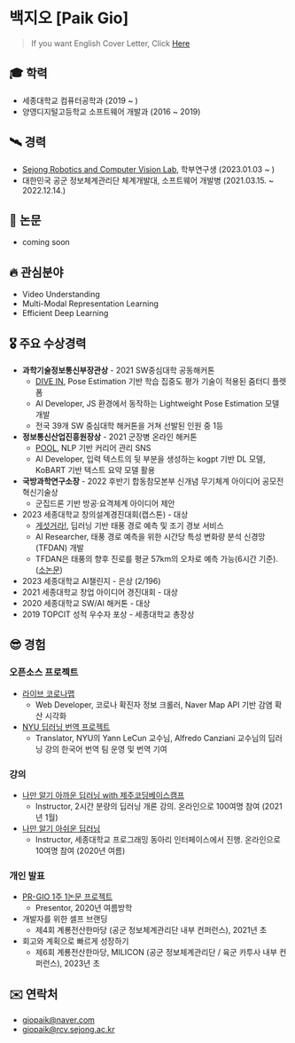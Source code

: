 # 백지오 [Paik Gio]
> If you want English Cover Letter, Click [Here](https://github.com/skyil7/skyil7/blob/master/CL_EN.md)

## 🎓 학력
- 세종대학교 컴퓨터공학과 (2019 ~ )
- 양영디지털고등학교 소프트웨어 개발과 (2016 ~ 2019)

## 🛰 경력
- [Sejong Robotics and Computer Vision Lab](https://www.rcv.sejong.ac.kr/), 학부연구생 (2023.01.03 ~ )
- 대한민국 공군 정보체계관리단 체계개발대, 소프트웨어 개발병 (2021.03.15. ~ 2022.12.14.)

## 📃 논문
- coming soon

## 🔥 관심분야
- Video Understanding
- Multi-Modal Representation Learning
- Efficient Deep Learning

## 🎖️ 주요 수상경력
- **과학기술정보통신부장관상** - 2021 SW중심대학 공동해커톤
  - [DIVE IN](https://github.com/teamDiveIn/INTRO), Pose Estimation 기반 학습 집중도 평가 기술이 적용된 줌터디 플렛폼
  - AI Developer, JS 환경에서 동작하는 Lightweight Pose Estimation 모델 개발
  - 전국 39개 SW 중심대학 해커톤을 거쳐 선발된 인원 중 1등
- **정보통신산업진흥원장상** - 2021 군장병 온라인 해커톤
  - [POOL](https://github.com/skyil7/AI_WEB_POOL_YD), NLP 기반 커리어 관리 SNS
  - AI Developer, 입력 텍스트의 뒷 부분을 생성하는 kogpt 기반 DL 모델, KoBART 기반 텍스트 요약 모델 활용
- **국방과학연구소장** - 2022 후반기 합동참모본부 신개념 무기체계 아이디어 공모전 혁신기술상
  - 군집드론 기반 방공·요격체계 아이디어 제안
- 2023 세종대학교 창의설계경진대회(캡스톤) - 대상
  - [게섯거라!](https://www.youtube.com/watch?v=XPrFTd9aBik), 딥러닝 기반 태풍 경로 예측 및 조기 경보 서비스
  - AI Researcher, 태풍 경로 예측을 위한 시간당 특성 변화량 분석 신경망(TFDAN) 개발
  - TFDAN은 태풍의 향후 진로를 평균 57km의 오차로 예측 가능(6시간 기준). ([소논문](https://github.com/skyil7/skyil7/blob/master/misc/%EC%8B%9C%EA%B0%84%EB%8B%B9%20%ED%8A%B9%EC%84%B1%20%EB%B3%80%ED%99%94%EB%9F%89%20%EB%B6%84%EC%84%9D%20%EC%8B%A0%EA%B2%BD%EB%A7%9D%EC%9D%84%20%ED%86%B5%ED%95%9C%20%ED%83%9C%ED%92%8D%20%EC%98%88%EC%B8%A1%20%EB%AA%A8%EB%8D%B8_20230609.pdf)) 
- 2023 세종대학교 AI챌린지 - 은상 (2/196)
- 2021 세종대학교 창업 아이디어 경진대회 - 대상
- 2020 세종대학교 SW/AI 해커톤 - 대상
- 2019 TOPCIT 성적 우수자 포상 - 세종대학교 총장상

## 😎 경험
### 오픈소스 프로젝트
- [라이브 코로나맵](https://github.com/LiveCoronaDetector/livecod)
  - Web Developer, 코로나 확진자 정보 크롤러, Naver Map API 기반 감염 확산 시각화
- [NYU 딥러닝 번역 프로젝트](https://github.com/Atcold/pytorch-Deep-Learning)
  - Translator, NYU의 Yann LeCun 교수님, Alfredo Canziani 교수님의 딥러닝 강의 한국어 번역 팀 운영 및 번역 기여

### 강의
- [나만 알기 아까운 딥러닝 with 제주코딩베이스캠프](https://paullabkorea.medium.com/%EB%B0%B0%EC%9B%8C%EC%84%9C-%EB%82%A8-%EC%A3%BC%EB%8B%A4-12%EC%9D%BC%EC%9D%98-%EC%97%AC%EC%A0%95-%EB%98%90-%EA%B7%B8-%EB%8B%A4%EC%9D%8C%EC%9D%98-%EC%97%AC%EC%A0%95-f872a4e060e2)
  - Instructor, 2시간 분량의 딥러닝 개론 강의. 온라인으로 100여명 참여 (2021년 1월)
- [나만 알기 아쉬운 딥러닝](https://github.com/sejonginterface/Study_AI)
  - Instructor, 세종대학교 프로그래밍 동아리 인터페이스에서 진행. 온라인으로 10여명 참여 (2020년 여름)

### 개인 발표
- [PR-GIO 1주 1논문 프로젝트](https://github.com/skyil7/paperReview)
  - Presentor, 2020년 여름방학
- 개발자를 위한 셀프 브랜딩
  - 제4회 계룡전산한마당 (공군 정보체계관리단 내부 컨퍼런스), 2021년 초
- 회고와 계획으로 빠르게 성장하기
  - 제6회 계룡전산한마당, MILICON (공군 정보체계관리단 / 육군 카투사 내부 컨퍼런스), 2023년 초

## ✉️ 연락처
- giopaik@naver.com
- giopaik@rcv.sejong.ac.kr
